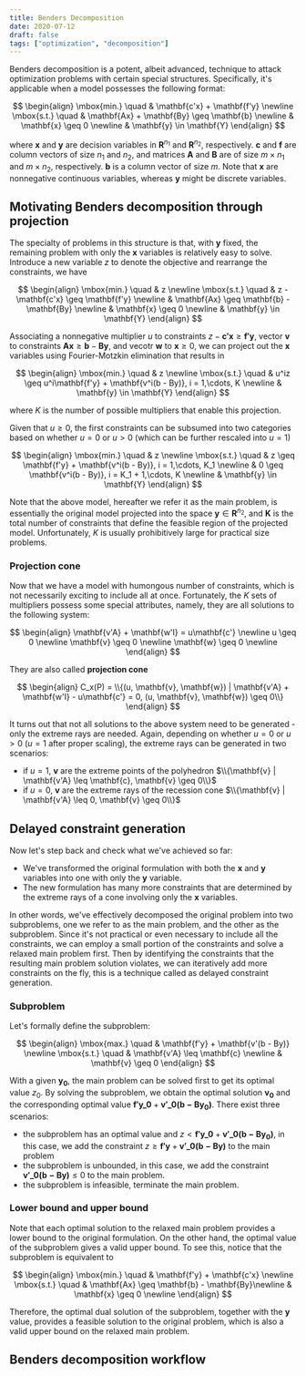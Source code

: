 ```yaml
---
title: Benders Decomposition
date: 2020-07-12
draft: false
tags: ["optimization", "decomposition"]
---
```


Benders decomposition is a potent, albeit advanced, technique to attack optimization problems with certain special structures.
Specifically, it's applicable when a model possesses the following format:

$$
\begin{align}
\mbox{min.} \quad & \mathbf{c'x} + \mathbf{f'y} \newline
\mbox{s.t.} \quad & \mathbf{Ax} + \mathbf{By} \geq \mathbf{b} \newline
& \mathbf{x} \geq 0 \newline
& \mathbf{y} \in \mathbf{Y}
\end{align}
$$

where $\mathbf{x}$ and $\mathbf{y}$ are decision variables in $\mathbf{R}^{n_1}$ and $\mathbf{R}^{n_2}$, respectively.
$\mathbf{c}$ and $\mathbf{f}$ are column vectors of size $n_1$ and $n_2$, and matrices $\mathbf{A}$ and $\mathbf{B}$ are of size $m \times n_1$ and $m\times n_2$, respectively.
$\mathbf{b}$ is a column vector of size $m$.
Note that $\mathbf{x}$ are nonnegative continuous variables, whereas $\mathbf{y}$ might be discrete variables.

## Motivating Benders decomposition through projection

The specialty of problems in this structure is that, with $\mathbf{y}$ fixed, the remaining problem with only the $\mathbf{x}$ variables is relatively easy to solve.
Introduce a new variable $z$ to denote the objective and rearrange the constraints, we have 

$$
\begin{align}
\mbox{min.} \quad & z \newline
\mbox{s.t.} \quad & z - \mathbf{c'x} \geq \mathbf{f'y} \newline
& \mathbf{Ax} \geq \mathbf{b} - \mathbf{By} \newline
& \mathbf{x} \geq 0 \newline
& \mathbf{y} \in \mathbf{Y}
\end{align}
$$

Associating a nonnegative multiplier $u$ to constraints $z - \mathbf{c'x} \geq \mathbf{f'y}$, vector $\mathbf{v}$ to constraints $\mathbf{Ax} \geq \mathbf{b} - \mathbf{By}$, and vecotr $\mathbf{w}$ to $\mathbf{x} \geq 0$, we can project out the $\mathbf{x}$ variables using Fourier-Motzkin elimination that results in 

$$
\begin{align}
\mbox{min.} \quad & z \newline
\mbox{s.t.} \quad & u^iz \geq u^i\mathbf{f'y} + \mathbf{v^i(b - By)}, i = 1,\cdots, K  \newline
& \mathbf{y} \in \mathbf{Y}
\end{align}
$$

where $K$ is the number of possible multipliers that enable this projection.

Given that $u \geq 0$, the first constraints can be subsumed into two categories based on whether $u = 0$ or $u \gt 0$ (which can be further rescaled into $u = 1$)

$$
\begin{align}
\mbox{min.} \quad & z \newline
\mbox{s.t.} \quad & z \geq \mathbf{f'y} + \mathbf{v^i(b - By)}, i = 1,\cdots, K_1  \newline
& 0 \geq \mathbf{v^i(b - By)}, i = K_1 + 1,\cdots, K  \newline
& \mathbf{y} \in \mathbf{Y}
\end{align}
$$

Note that the above model, hereafter we refer it as the main problem, is essentially the original model projected into the space $\mathbf{y} \in \mathbf{R}^{n_2}$, and $\mathbf{K}$ is the total number of constraints that define the feasible region of the projected model.
Unfortunately, $K$ is usually prohibitively large for practical size problems.

### Projection cone

Now that we have a model with humongous number of constraints, which is not necessarily exciting to include all at once.
Fortunately, the $K$ sets of multipliers possess some special attributes, namely, they are all solutions to the following system:

$$
\begin{align}
\mathbf{v'A} + \mathbf{w'I} = u\mathbf{c'} \newline
u \geq 0 \newline
\mathbf{v} \geq 0 \newline
\mathbf{w} \geq 0 \newline
\end{align}
$$

They are also called **projection cone**

$$
\begin{align}
C_x(P) = \\{(u, \mathbf{v}, \mathbf{w}) | \mathbf{v'A} + \mathbf{w'I} - u\mathbf{c'} = 0, (u, \mathbf{v}, \mathbf{w}) \geq 0\\}
\end{align}
$$

It turns out that not all solutions to the above system need to be generated - only the extreme rays are needed.
Again, depending on whether $u = 0$ or $u > 0$ ($u = 1$ after proper scaling), the extreme rays can be generated in two scenarios:

+ if $u = 1$, $\mathbf{v}$ are the extreme points of the polyhedron $\\{\mathbf{v} | \mathbf{v'A} \leq \mathbf{c}, \mathbf{v} \geq 0\\}$
+ if $u = 0$, $\mathbf{v}$ are the extreme rays of the recession cone $\\{\mathbf{v} | \mathbf{v'A} \leq 0, \mathbf{v} \geq 0\\}$

## Delayed constraint generation

Now let's step back and check what we've achieved so far:

+ We've transformed the original formulation with both the $\mathbf{x}$ and $\mathbf{y}$ variables into one with only the $\mathbf{y}$ variable.
+ The new formulation has many more constraints that are determined by the extreme rays of a cone involving only the $\mathbf{x}$ variables.

In other words, we've effectively decomposed the original problem into two subproblems, one we refer to as the main problem, and the other as the subproblem.
Since it's not practical or even necessary to include all the constraints, we can employ a small portion of the constraints and solve a relaxed main problem first.
Then by identifying the constraints that the resulting main problem solution violates, we can iteratively add more constraints on the fly, this is a technique called as delayed constraint generation.

### Subproblem

Let's formally define the subproblem:

$$
\begin{align}
\mbox{max.} \quad & \mathbf{f'y} + \mathbf{v'(b - By)} \newline
\mbox{s.t.} \quad & \mathbf{v'A} \leq \mathbf{c} \newline
& \mathbf{v} \geq 0
\end{align}
$$

With a given $\mathbf{y_0}$, the main problem can be solved first to get its optimal value $z_0$.
By solving the subproblem, we obtain the optimal solution $\mathbf{v_0}$ and the corresponding optimal value $\mathbf{f'y\_0} + \mathbf{v'\_{0}(b - By_0)}$.
There exist three scenarios:

+ the subproblem has an optimal value and $z < \mathbf{f'y\_0} + \mathbf{v'\_{0}(b - By_0)}$, in this case, we add the constraint $z \geq \mathbf{f'y} + \mathbf{v'\_{0}(b - By)}$ to the main problem
+ the subproblem is unbounded, in this case, we add the constraint $\mathbf{v'\_0(b - By)} \leq 0$ to the main problem.
+ the subproblem is infeasible, terminate the main problem.

### Lower bound and upper bound

Note that each optimal solution to the relaxed main problem provides a lower bound to the original formulation.
On the other hand, the optimal value of the subproblem gives a valid upper bound.
To see this, notice that the subproblem is equivalent to

$$
\begin{align}
\mbox{min.} \quad & \mathbf{f'y} + \mathbf{c'x} \newline
\mbox{s.t.} \quad & \mathbf{Ax}  \geq \mathbf{b} - \mathbf{By}\newline
& \mathbf{x} \geq 0 \newline
\end{align}
$$

Therefore, the optimal dual solution of the subproblem, together with the $\mathbf{y}$ value, provides a feasible solution to the original problem, which is also a valid upper bound on the relaxed main problem.

## Benders decomposition workflow
